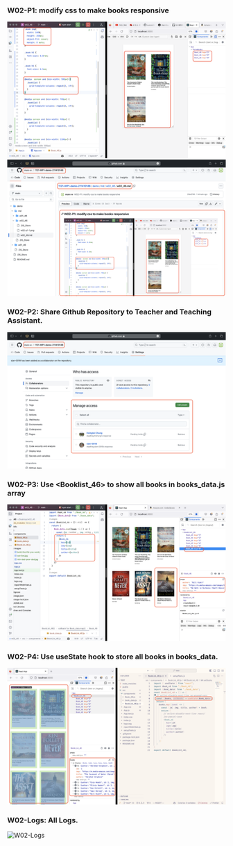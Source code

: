###  W02-P1: modify css to make books responsive

![W02-P1-1](./w02-p1-1.png)
![W02-P1-2](./w02-p1-2.png)

### W02-P2: Share Github Repository to Teacher and Teaching Assistant.
![W02-P2](./W02-P2-1.png)

### W02-P3: Use <Booklist_46> to show all books in books_data.js array
![W02-P3](W02-P3.png)

### W02-P4: Use useState hook to store all books in books_data.
![W02-P4](./w02-p4.png)

### W02-Logs: All Logs.

![W02-Logs]()

```bash

```
